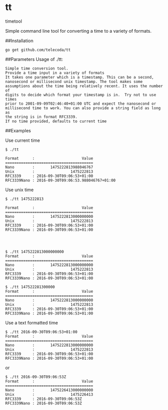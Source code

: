 # tt
timetool

Simple command line tool for converting a time to a variety of formats.

##Installation

    go get github.com/telecoda/tt

##Parameters
    Usage of ./tt:

    Simple time conversion tool.
    Provide a time input in a variety of formats
    It takes one parameter which is a timestamp. This can be a second, 
    nanosecond or millisecond unix timestamp. The tool makes some 
    assumptions about the time being relatively recent. It uses the number of 
    digits to decide which format your timestamp is in.  Try not to use times 
    prior to 2001-09-09T02:46:40+01:00 UTC and expect the nanosecond or 
    millisecond time to work. You can also provide a string field as long as 
    the string is in format RFC3339.
    If no time provided, defaults to current time
            
##Examples

Use current time
    
    $ ./tt

    Format      :                     Value
    =======================================
    Nano        :       1475222813988046767
    Unix        :                1475222813
    RFC3339     : 2016-09-30T09:06:53+01:00
    RFC3339Nano : 2016-09-30T09:06:53.988046767+01:00


Use unix time

    $ ./tt 1475222813

    Format      :                     Value
    =======================================
    Nano        :       1475222813000000000
    Unix        :                1475222813
    RFC3339     : 2016-09-30T09:06:53+01:00
    RFC3339Nano : 2016-09-30T09:06:53+01:00




    $ ./tt 1475222813000000000
    Format      :                     Value
    =======================================
    Nano        :       1475222813000000000
    Unix        :                1475222813
    RFC3339     : 2016-09-30T09:06:53+01:00
    RFC3339Nano : 2016-09-30T09:06:53+01:00
    
    $ ./tt 147522281300000
    Format      :                     Value
    =======================================
    Nano        :       1475222813000000000
    Unix        :                1475222813
    RFC3339     : 2016-09-30T09:06:53+01:00
    RFC3339Nano : 2016-09-30T09:06:53+01:00

Use a text formatted time

    $ ./tt 2016-09-30T09:06:53+01:00
    Format      :                     Value
    =======================================
    Nano        :       1475222813000000000
    Unix        :                1475222813
    RFC3339     : 2016-09-30T09:06:53+01:00
    RFC3339Nano : 2016-09-30T09:06:53+01:00
    
or

    $ ./tt 2016-09-30T09:06:53Z
    Format      :                     Value
    =======================================
    Nano        :       1475226413000000000
    Unix        :                1475226413
    RFC3339     : 2016-09-30T09:06:53Z
    RFC3339Nano : 2016-09-30T09:06:53Z